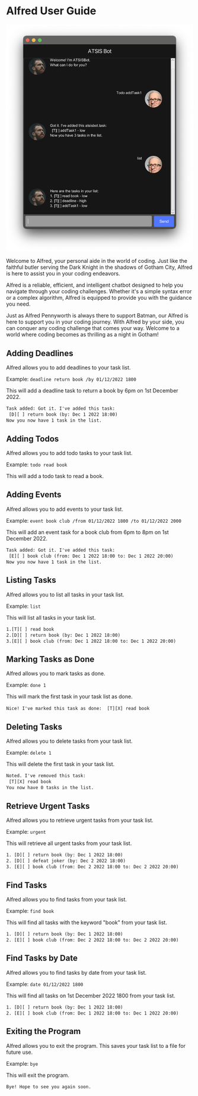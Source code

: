 # Alfred User Guide

![Ui.png](Ui.png)

Welcome to Alfred, your personal aide in the world of coding. Just like the faithful butler serving the Dark Knight in the shadows of Gotham City, Alfred is here to assist you in your coding endeavors.

Alfred is a reliable, efficient, and intelligent chatbot designed to help you navigate through your coding challenges. Whether it's a simple syntax error or a complex algorithm, Alfred is equipped to provide you with the guidance you need.

Just as Alfred Pennyworth is always there to support Batman, our Alfred is here to support you in your coding journey. With Alfred by your side, you can conquer any coding challenge that comes your way. Welcome to a world where coding becomes as thrilling as a night in Gotham!

## Adding Deadlines

Alfred allows you to add deadlines to your task list.

Example: `deadline return book /by 01/12/2022 1800`

This will add a deadline task to return a book by 6pm on 1st December 2022.

```
Task added: Got it. I've added this task:
 [D][ ] return book (by: Dec 1 2022 18:00)
Now you now have 1 task in the list.
```
## Adding Todos

Alfred allows you to add todo tasks to your task list.

Example: `todo read book`

This will add a todo task to read a book.

## Adding Events

Alfred allows you to add events to your task list.

Example: `event book club /from 01/12/2022 1800 /to 01/12/2022 2000`

This will add an event task for a book club from 6pm to 8pm on 1st December 2022.

```
Task added: Got it. I've added this task:
 [E][ ] book club (from: Dec 1 2022 18:00 to: Dec 1 2022 20:00)
Now you now have 1 task in the list.
```
## Listing Tasks

Alfred allows you to list all tasks in your task list.

Example: `list`

This will list all tasks in your task list.

```
1.[T][ ] read book 
2.[D][ ] return book (by: Dec 1 2022 18:00) 
3.[E][ ] book club (from: Dec 1 2022 18:00 to: Dec 1 2022 20:00)
```

## Marking Tasks as Done

Alfred allows you to mark tasks as done.

Example: `done 1`

This will mark the first task in your task list as done.

`Nice! I've marked this task as done: 
 [T][X] read book`
## Deleting Tasks

Alfred allows you to delete tasks from your task list.

Example: `delete 1`

This will delete the first task in your task list.
```
Noted. I've removed this task: 
 [T][X] read book
You now have 0 tasks in the list.
```
## Retrieve Urgent Tasks

Alfred allows you to retrieve urgent tasks from your task list.

Example: `urgent`

This will retrieve all urgent tasks from your task list.
```
1. [D][ ] return book (by: Dec 1 2022 18:00)
2. [D][ ] defeat joker (by: Dec 2 2022 18:00)
3. [E][ ] book club (from: Dec 2 2022 18:00 to: Dec 2 2022 20:00)
```
## Find Tasks

Alfred allows you to find tasks from your task list.

Example: `find book`

This will find all tasks with the keyword "book" from your task list.
```
1. [D][ ] return book (by: Dec 1 2022 18:00)
2. [E][ ] book club (from: Dec 2 2022 18:00 to: Dec 2 2022 20:00)
```

## Find Tasks by Date

Alfred allows you to find tasks by date from your task list.

Example: `date 01/12/2022 1800`

This will find all tasks on 1st December 2022 1800 from your task list.
```
1. [D][ ] return book (by: Dec 1 2022 18:00)
2. [E][ ] book club (from: Dec 1 2022 18:00 to: Dec 1 2022 20:00)
```

## Exiting the Program

Alfred allows you to exit the program. This saves your task list to a file for future use.

Example: `bye`

This will exit the program.

```
Bye! Hope to see you again soon.
```